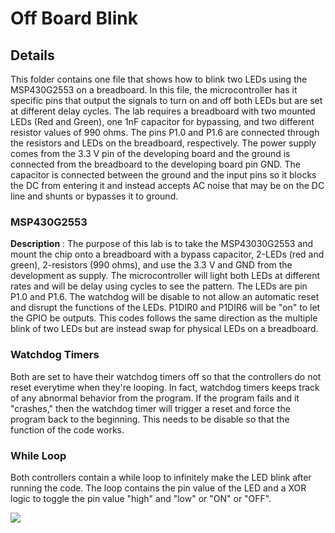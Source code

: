 # Off Board Blink
## Details
This folder contains one file that shows how to blink two LEDs using the MSP430G2553 on a breadboard. In this file, the microcontroller has it specific pins that output the signals to turn on and off both LEDs but are set at different delay cycles. The lab requires a breadboard with two mounted LEDs (Red and Green), one 1nF capacitor for bypassing, and two different resistor values of 990 ohms. The pins P1.0 and P1.6 are connected through the resistors and LEDs on the breadboard, respectively. The power supply comes from the 3.3 V pin of the developing board and the ground is connected from the breadboard to the developing board pin GND. The capacitor is connected between the ground and the input pins so it blocks the DC from entering it and instead accepts AC noise that may be on the DC line and shunts or bypasses it to ground. 

### MSP430G2553
**Description** : The purpose of this lab is to take the MSP43030G2553 and mount the chip onto a breadboard with a bypass capacitor, 2-LEDs (red and green), 2-resistors (990 ohms), and use the 3.3 V and GND from the development as supply. The microcontroller will light both LEDs  at different rates and will be delay using cycles to see the pattern. The LEDs are pin P1.0 and P1.6. The watchdog will be disable to not allow an automatic reset and disrupt the functions of the LEDs. P1DIR0 and P1DIR6 will be "on" to let the GPIO be outputs. This codes follows the same direction as the multiple blink of two LEDs but are instead swap for physical LEDs on a breadboard. 

### Watchdog Timers
Both are set to have their watchdog timers off so that the controllers do not reset everytime when they're looping. In fact, watchdog timers keeps track of any abnormal behavior from the program. If the program fails and it "crashes," then the watchdog timer will trigger a reset and force the program back to the beginning. This needs to be disable so that the function of the code works.

### While Loop
Both controllers contain a while loop to infinitely make the LED blink after running the code. The loop contains the pin value of the LED and a XOR logic to toggle the pin value "high" and "low" or "ON" or "OFF".

![](name-of-giphy.gif)
